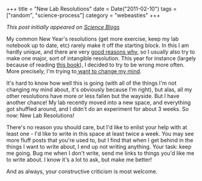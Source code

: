 +++
title = "New Lab Resolutions"
date = Date("2011-02-10")
tags = ["random", "science-process"]
category = "webeasties"
+++

_This post initially appeared on [Science Blogs](http://scienceblogs.com/webeasties)_

My common New Year's resolutions (get more exercise, keep my lab notebook up to date, etc) rarely make it off the starting block. In this I am hardly unique, and there are very [good reasons why](http://www.guardian.co.uk/science/2011/jan/01/how-to-better-person-2011), so I usually also try to make one major, sort of intangible resolution. This year for instance (largely because of reading [this book](http://scienceblogs.com/webeasties/2011/01/how_being_wrong_can_be_so_righ.php)), I decided to try to be wrong more often. More precisely, I'm trying to[ want to change my mind](http://rationallyspeaking.blogspot.com/2010/02/how-to-want-to-change-your-mind.html).

It's hard to know how well this is going (with all of the things I'm not changing my mind about, it's obviously because I'm right), but alas, all my other resolutions have more or less fallen but the wayside. But I have another chance! My lab recently moved into a new space, and everything got shuffled around, and I didn't do an experiment for about 3 weeks. So now: New Lab Resolutions!

There's no reason you should care, but I'd like to enlist your help with at least one - I'd like to write in this space at least twice a week. You may see more fluff posts that you're used to, but I find that when I get behind in the things I want to write about, I end up not writing anything. Your task: keep me going. Bug me when I don't write, send me links to things you'd like me to write about. I know it's a lot to ask, but make me better!

And as always, your constructive criticism is most welcome.

      
  
